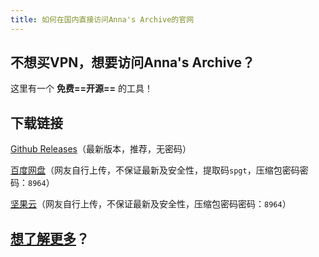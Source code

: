 ```yaml
---
title: 如何在国内直接访问Anna's Archive的官网
---
```

## 不想买VPN，想要访问Anna's Archive？

这里有一个 **免费==开源==** 的工具！

## 下载链接

[Github Releases](https://github.com/louiesun/Unofficial_Z_Access/releases/download/V9/dist.zip)（最新版本，推荐，无密码）

[百度网盘](https://pan.baidu.com/s/1s7jD2Qz19aXw-SiMf12fGA?pwd=spgt)（网友自行上传，不保证最新及安全性，提取码`spgt`，压缩包密码密码：`8964`）

[坚果云](https://www.jianguoyun.com/p/DSZGT-IQi5DCCRiZ_dkFIAA)（网友自行上传，不保证最新及安全性，压缩包密码密码：`8964`）

## [想了解更多](./index.html)？

